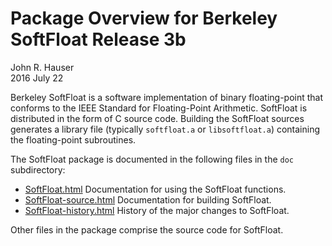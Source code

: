 
Package Overview for Berkeley SoftFloat Release 3b
==================================================

John R. Hauser<br>
2016 July 22


Berkeley SoftFloat is a software implementation of binary floating-point
that conforms to the IEEE Standard for Floating-Point Arithmetic.  SoftFloat
is distributed in the form of C source code.  Building the SoftFloat sources
generates a library file (typically `softfloat.a` or `libsoftfloat.a`)
containing the floating-point subroutines.


The SoftFloat package is documented in the following files in the `doc`
subdirectory:

* [SoftFloat.html](http://www.jhauser.us/arithmetic/SoftFloat-3b/doc/SoftFloat.html) Documentation for using the SoftFloat functions.
* [SoftFloat-source.html](http://www.jhauser.us/arithmetic/SoftFloat-3b/doc/SoftFloat-source.html) Documentation for building SoftFloat.
* [SoftFloat-history.html](http://www.jhauser.us/arithmetic/SoftFloat-3b/doc/SoftFloat-history.html) History of the major changes to SoftFloat.

Other files in the package comprise the source code for SoftFloat.

